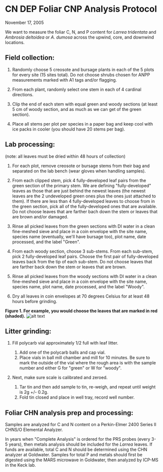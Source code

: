 # **CN DEP Foliar CNP Analysis Protocol**

November 17, 2005

We want to measure the foliar C, N, and P content for *Larrea tridentata* and *Ambrosia deltoidea* or *A. dumosa* across the upwind, core, and downwind locations.


## **Field collection:**

1. Randomly choose 5 creosote and bursage plants in each of the 5 plots for every site (15 sites total). Do not choose shrubs chosen for ANPP measurements marked with A1 tags and/or flagging.

2. From each plant, randomly select one stem in each of 4 cardinal directions.

3. Clip the end of each stem with equal green and woody sections (at least 5 cm of woody section, and as much as we can get of the green section).

4. Place all stems per plot per species in a paper bag and keep cool with ice packs in cooler (you should have 20 stems per bag).


## **Lab processing:**  
(note: all leaves must be dried within 48 hours of collection)

1. For each plot, remove creosote or bursage stems from their bag and separated on the lab bench (wear gloves when handling samples).

2. From each clipped stem, pick 4 fully-developed leaf pairs from the green section of the primary stem. We are defining "fully-developed" leaves as those that are just behind the newest leaves (the newest leaves are the 2 undeveloped green ones plus the ones just attached to them). If there are less than 4 fully-developed leaves to choose from in the green section, pick all of the fully-developed ones that are available. Do not choose leaves that are farther bach down the stem or leaves that are brown and/or damaged.

3. Rinse all picked leaves from the green sections with DI water in a clean fine-meshed sieve and place in a coin envelope with the site name, species name (eventually, we'll have bursage too), plot name, date processed, and the label "Green".

4. From each woody section, choose 3 sub-stems. From each sub-stem, pick 2 fully-developed leaf pairs. Choose the first pair of fully-developed leaves back from the tip of each sub-stem. Do not choose leaves that are farther back down the stem or leaves that are brown.

5. Rinse all picked leaves from the woody sections with DI water in a clean fine-meshed sieve and place in a coin envelope with the site name, species name, plot name, date processed, and the label "Woody".

6. Dry all leaves in coin envelopes at 70 degrees Celsius for at least 48 hours before grinding.

**Figure 1. For example, you would choose the leaves that are marked in red (shaded).**
![alt text](Link "Figure 1")


## **Litter grinding:**

1. Fill polycarb vial approximately 1/2 full with leaf litter.
   1. Add one of the polycarb balls and cap vial.
   2. Place vials in ball mill chamber and mill for 10 minutes. Be sure to mark the outside of the vial where the rough area is with the sample number and either G for "green" or W for "woody".

2. Next, make sure scale is calibrated and zeroed.
   1. Tar tin and then add sample to tin, re-weigh, and repeat until weight is 2g +/- 0.2g.
   2. Fold tin closed and place in well tray, record well number.

## **Foliar CHN analysis prep and processing:**

Samples are analyzed for C and N content on a Perkin-Elmer 2400 Series II CHNS/O Elemental Analyzer.  

In years when "Complete Analysis" is ordered for the PRS probes (every 3-5 years), then metals analysis should be included for the *Larrea* leaves. If funds are available, total C and N should be determined using the CHN analyzer at Goldwater. Samples for total P and metals should first be digested using the MARS microwave in Goldwater, then analyzed by ICP-MS in the Keck lab.


